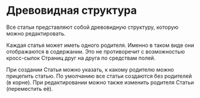 # Древовидная структура

Все статьи представляют собой древовидную структуру, которую можно редактировать.

Каждая статья может иметь одного родителя. Именно в таком виде они отображаются в содержании.
Это не противоречит с возможностью кросс-сылок Страниц друг на друга по средствам полей.

При создании Статьи можно указать, к какому родителю можно прицепить статью. По умолчанию
все статьи создаются без родителей (в корне). При редактировании можно также изменить
родителя Статьи (переместить её).

